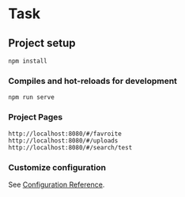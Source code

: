 # Task

## Project setup

```
npm install
```

### Compiles and hot-reloads for development

```
npm run serve
```

### Project Pages

```
http://localhost:8080/#/favroite
http://localhost:8080/#/uploads
http://localhost:8080/#/search/test
```

### Customize configuration

See [Configuration Reference](https://cli.vuejs.org/config/).
